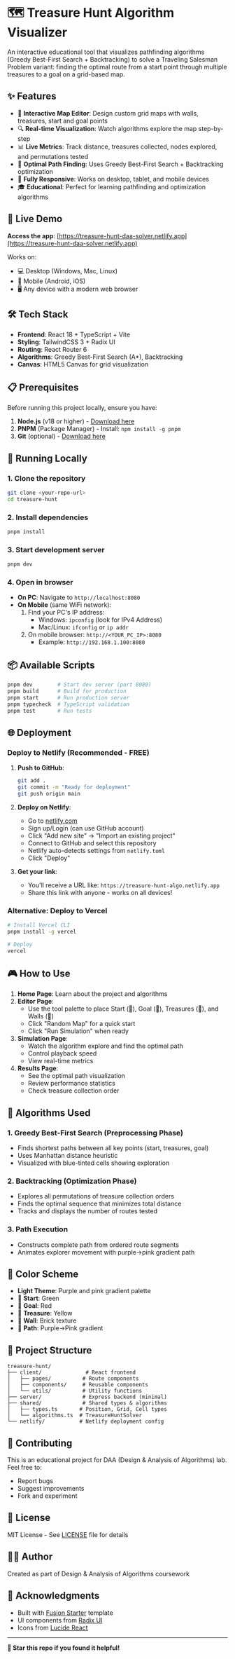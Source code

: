 # 🗺️ Treasure Hunt Algorithm Visualizer

An interactive educational tool that visualizes pathfinding algorithms (Greedy Best-First Search + Backtracking) to solve a Traveling Salesman Problem variant: finding the optimal route from a start point through multiple treasures to a goal on a grid-based map.

## ✨ Features

- 🎨 **Interactive Map Editor**: Design custom grid maps with walls, treasures, start and goal points
- 🔍 **Real-time Visualization**: Watch algorithms explore the map step-by-step
- 📊 **Live Metrics**: Track distance, treasures collected, nodes explored, and permutations tested
- 🎯 **Optimal Path Finding**: Uses Greedy Best-First Search + Backtracking optimization
- 📱 **Fully Responsive**: Works on desktop, tablet, and mobile devices
- 🎓 **Educational**: Perfect for learning pathfinding and optimization algorithms

## 🚀 Live Demo

**Access the app**: [https://treasure-hunt-daa-solver.netlify.app](https://treasure-hunt-daa-solver.netlify.app)

Works on:
- 💻 Desktop (Windows, Mac, Linux)
- 📱 Mobile (Android, iOS)
- 🖥️ Any device with a modern web browser

## 🛠️ Tech Stack

- **Frontend**: React 18 + TypeScript + Vite
- **Styling**: TailwindCSS 3 + Radix UI
- **Routing**: React Router 6
- **Algorithms**: Greedy Best-First Search (A*), Backtracking
- **Canvas**: HTML5 Canvas for grid visualization

## 📋 Prerequisites

Before running this project locally, ensure you have:

1. **Node.js** (v18 or higher) - [Download here](https://nodejs.org/)
2. **PNPM** (Package Manager) - Install: `npm install -g pnpm`
3. **Git** (optional) - [Download here](https://git-scm.com/)

## 🏃 Running Locally

### 1. Clone the repository
```bash
git clone <your-repo-url>
cd treasure-hunt
```

### 2. Install dependencies
```bash
pnpm install
```

### 3. Start development server
```bash
pnpm dev
```

### 4. Open in browser
- **On PC**: Navigate to `http://localhost:8080`
- **On Mobile** (same WiFi network):
  1. Find your PC's IP address:
     - Windows: `ipconfig` (look for IPv4 Address)
     - Mac/Linux: `ifconfig` or `ip addr`
  2. On mobile browser: `http://<YOUR_PC_IP>:8080`
     - Example: `http://192.168.1.100:8080`

## 📦 Available Scripts

```bash
pnpm dev        # Start dev server (port 8080)
pnpm build      # Build for production
pnpm start      # Run production server
pnpm typecheck  # TypeScript validation
pnpm test       # Run tests
```

## 🌐 Deployment

### Deploy to Netlify (Recommended - FREE)

1. **Push to GitHub**:
   ```bash
   git add .
   git commit -m "Ready for deployment"
   git push origin main
   ```

2. **Deploy on Netlify**:
   - Go to [netlify.com](https://netlify.com)
   - Sign up/Login (can use GitHub account)
   - Click "Add new site" → "Import an existing project"
   - Connect to GitHub and select this repository
   - Netlify auto-detects settings from `netlify.toml`
   - Click "Deploy"

3. **Get your link**:
   - You'll receive a URL like: `https://treasure-hunt-algo.netlify.app`
   - Share this link with anyone - works on all devices!

### Alternative: Deploy to Vercel

```bash
# Install Vercel CLI
pnpm install -g vercel

# Deploy
vercel
```

## 🎮 How to Use

1. **Home Page**: Learn about the project and algorithms
2. **Editor Page**: 
   - Use the tool palette to place Start (🚩), Goal (🎯), Treasures (💎), and Walls (🧱)
   - Click "Random Map" for a quick start
   - Click "Run Simulation" when ready
3. **Simulation Page**:
   - Watch the algorithm explore and find the optimal path
   - Control playback speed
   - View real-time metrics
4. **Results Page**:
   - See the optimal path visualization
   - Review performance statistics
   - Check treasure collection order

## 🧠 Algorithms Used

### 1. Greedy Best-First Search (Preprocessing Phase)
- Finds shortest paths between all key points (start, treasures, goal)
- Uses Manhattan distance heuristic
- Visualized with blue-tinted cells showing exploration

### 2. Backtracking (Optimization Phase)
- Explores all permutations of treasure collection orders
- Finds the optimal sequence that minimizes total distance
- Tracks and displays the number of routes tested

### 3. Path Execution
- Constructs complete path from ordered route segments
- Animates explorer movement with purple→pink gradient path

## 🎨 Color Scheme

- **Light Theme**: Purple and pink gradient palette
- 🚩 **Start**: Green
- 🎯 **Goal**: Red
- 💎 **Treasure**: Yellow
- 🧱 **Wall**: Brick texture
- 📍 **Path**: Purple→Pink gradient

## 📁 Project Structure

```
treasure-hunt/
├── client/              # React frontend
│   ├── pages/          # Route components
│   ├── components/     # Reusable components
│   └── utils/          # Utility functions
├── server/             # Express backend (minimal)
├── shared/             # Shared types & algorithms
│   ├── types.ts       # Position, Grid, Cell types
│   └── algorithms.ts  # TreasureHuntSolver
└── netlify/           # Netlify deployment config
```

## 🤝 Contributing

This is an educational project for DAA (Design & Analysis of Algorithms) lab. Feel free to:
- Report bugs
- Suggest improvements
- Fork and experiment

## 📝 License

MIT License - See [LICENSE](LICENSE) file for details

## 👨‍💻 Author

Created as part of Design & Analysis of Algorithms coursework

## 🙏 Acknowledgments

- Built with [Fusion Starter](https://github.com/fusion-starter) template
- UI components from [Radix UI](https://www.radix-ui.com/)
- Icons from [Lucide React](https://lucide.dev/)

---

**🌟 Star this repo if you found it helpful!**
